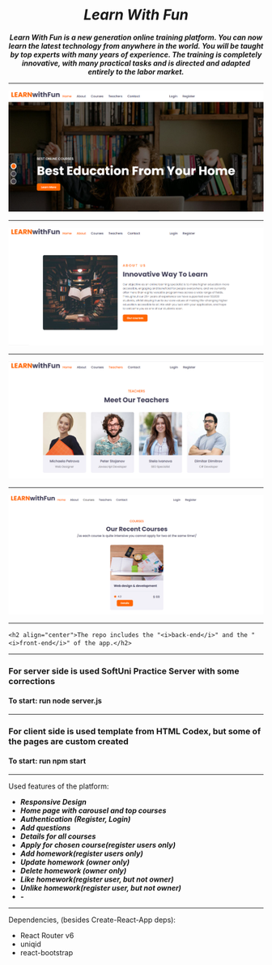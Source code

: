 <h1 align="center"><i>Learn With Fun</i></h1>

**_<p align="center">Learn With Fun is a new generation online training platform. You can now learn the latest technology from anywhere in the world. You will be taught by top experts with many years of experience.
The training is completely innovative, with many practical tasks and is directed and adapted entirely to the labor market.</p>_**

<hr/>

<p align="center">
    <div>
    <img src="./home.png"/>
    <hr/>
    <img src="./about.png"/>
    <hr/>
    <img src="./teachers.png"/>
    <hr/>
    <img src="./courses.png"/>
    <hr/>
    </div>
<p>

    <h2 align="center">The repo includes the "<i>back-end</i>" and the "<i>front-end</i>" of the app.</h2>
<hr/>

<h3>For server side is used SoftUni Practice Server with some corrections</h3>
<h4>To start: run node server.js</h4>
<hr/>
<h3>For client side is used template from HTML Codex, but some of the pages are custom created</h3>
<h4>To start: run npm start</h4>

<hr/>

Used features of the platform:

- <i><b>Responsive Design</b></i>
- <i><b>Home page with carousel and top courses</b></i>
- <i><b>Authentication (Register, Login)</b></i>
- <i><b>Add questions</b></i>
- <i><b>Details for all courses</b></i>
- <i><b>Apply for chosen course(register users only)</b></i>
- <i><b>Add homework(register users only)</b></i>
- <i><b>Update homework (owner only)</b></i>
- <i><b>Delete homework (owner only)</b></i>
- <i><b>Like homework(register user, but not owner)</b></i>
- <i><b>Unlike homework(register user, but not owner)</b></i>
- <i><b>-</b></i>

<hr/>

Dependencies, (besides Create-React-App deps): 

- React Router v6
- uniqid
- react-bootstrap

